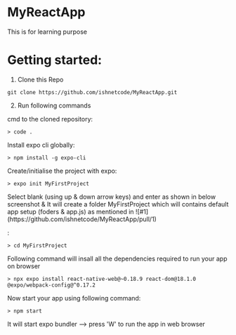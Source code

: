 # MyReactApp
This is for learning purpose

# Getting started:

1) Clone this Repo
```
git clone https://github.com/ishnetcode/MyReactApp.git
```

2) Run following commands

cmd to the cloned repository:
```
> code .
```
Install expo cli globally:

```
> npm install -g expo-cli
```

Create/initialise the project with expo:
```
> expo init MyFirstProject
```
<p> Select blank (using up & down arrow keys) and enter as shown in below screenshot & It will create a folder MyFirstProject which will contains default app setup (foders & app.js) as mentioned in ![#1](https://github.com/ishnetcode/MyReactApp/pull/1)</p> :

```
> cd MyFirstProject
```

<p> Following command will insall all the dependencies required to run your app on browser </p>

```
> npx expo install react-native-web@~0.18.9 react-dom@18.1.0 @expo/webpack-config@^0.17.2
```

<p> Now start your app using following command: </p>

```
> npm start 
```

<p> It will start expo bundler --> press 'W' to run the app in web browser </p>



